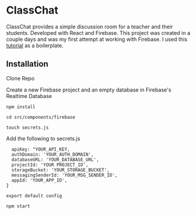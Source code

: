 # ClassChat

ClassChat provides a simple discussion room for a teacher and their students. Developed with React and Firebase. This project was created in a couple days and was my first attempt at working with Firebase. I used this [tutorial](https://www.robinwieruch.de/complete-firebase-authentication-react-tutorial/) as a boilerplate. 

## Installation

Clone Repo

Create a new Firebase project and an empty database in Firebase's Realtime Database



```npm install```

```cd src/components/firebase```

```touch secrets.js```

Add the following to secrets.js

```const config = {
  apiKey: "YOUR_API_KEY,
  authDomain: 'YOUR_AUTH_DOMAIN',
  databaseURL: 'YOUR_DATABASE_URL',
  projectId: 'YOUR PROJECT_ID',
  storageBucket: 'YOUR_STORAGE_BUCKET',
  messagingSenderId: 'YOUR_MSG_SENDER_ID',
  appId: 'YOUR_APP_ID',
}

export default config
```

```npm start```


